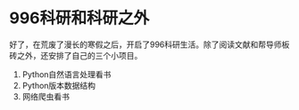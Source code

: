 # 996科研和科研之外

好了，在荒废了漫长的寒假之后，开启了996科研生活。除了阅读文献和帮导师板砖之外，还安排了自己的三个小项目。
1. Python自然语言处理看书
2. Python版本数据结构
3. 网络爬虫看书
